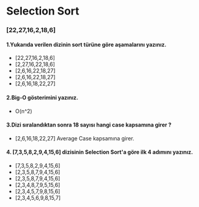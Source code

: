 # Selection Sort

### [22,27,16,2,18,6]

#### 1.Yukarıda verilen dizinin sort türüne göre aşamalarını yazınız.
* [22,27,16,2,18,6]
* [2,27,16,22,18,6]
* [2,6,16,22,18,27]
* [2,6,16,22,18,27]
* [2,6,16,18,22,27]
#### 2.Big-O gösterimini yazınız.
* O(n^2)
#### 3.Dizi sıralandıktan sonra 18 sayısı hangi case kapsamına girer ?
* [2,6,16,18,22,27] Average Case kapsamına girer.
#### 4. [7,3,5,8,2,9,4,15,6] dizisinin Selection Sort'a göre ilk 4 adımını yazınız.
* [7,3,5,8,2,9,4,15,6]
* [2,3,5,8,7,9,4,15,6]
* [2,3,5,8,7,9,4,15,6]
* [2,3,4,8,7,9,5,15,6]
* [2,3,4,5,7,9,8,15,6]
* [2,3,4,5,6,9,8,15,7]


